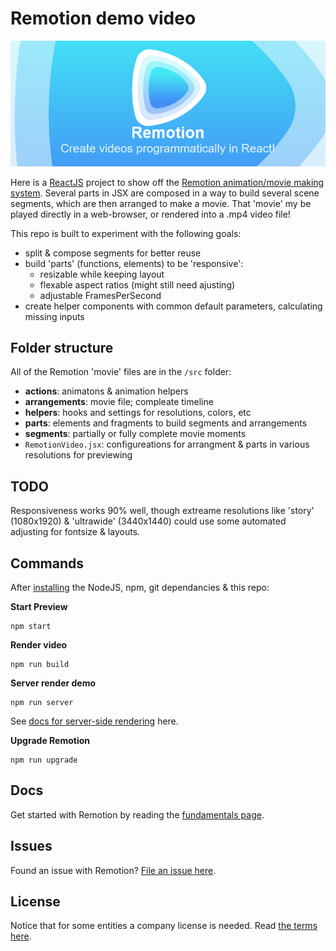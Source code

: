 # Remotion demo video

<p align="center">
  <a href="https://github.com/tomByrer/remotion-demo-compose">
    <img src="remotion-logo.png">
  </a>
</p>

Here is a [ReactJS](https://reactjs.org/) project to show off the [Remotion animation/movie making system](https://www.remotion.dev/).  Several parts in JSX are composed in a way to build several scene segments, which are then arranged to make a movie.  That 'movie' my be played directly in a web-browser, or rendered into a .mp4 video file!

This repo is built to experiment with the following goals:

* split & compose segments for better reuse
* build 'parts' (functions, elements) to be 'responsive':
  * resizable while keeping layout
  * flexable aspect ratios (might still need ajusting)
  * adjustable FramesPerSecond
* create helper components with common default parameters, calculating missing inputs

## Folder structure

All of the Remotion 'movie' files are in the `/src` folder:

* **actions**: animatons & animation helpers
* **arrangements**: movie file; compleate timeline
* **helpers**: hooks and settings for resolutions, colors, etc
* **parts**: elements and fragments to build segments and arrangements
* **segments**: partially or fully complete movie moments
* `RemotionVideo.jsx`: configureations for arrangment & parts in various resolutions for previewing

## TODO

Responsiveness works 90% well, though extreame resolutions like 'story' (1080x1920) & 'ultrawide' (3440x1440) could use some automated adjusting for fontsize & layouts.

## Commands

After [installing](https://youtu.be/OCiiJi7Bl18?t=98) the NodeJS, npm, git dependancies & this repo:

**Start Preview**

```console
npm start
```

**Render video**

```console
npm run build
```

**Server render demo**

```console
npm run server
```

See [docs for server-side rendering](https://www.remotion.dev/docs/ssr) here.

**Upgrade Remotion**

```console
npm run upgrade
```

## Docs

Get started with Remotion by reading the [fundamentals page](https://www.remotion.dev/docs/the-fundamentals).

## Issues

Found an issue with Remotion? [File an issue here](https://github.com/JonnyBurger/remotion/issues/new).

## License

Notice that for some entities a company license is needed. Read [the terms here](https://github.com/JonnyBurger/remotion/blob/main/LICENSE.md).

